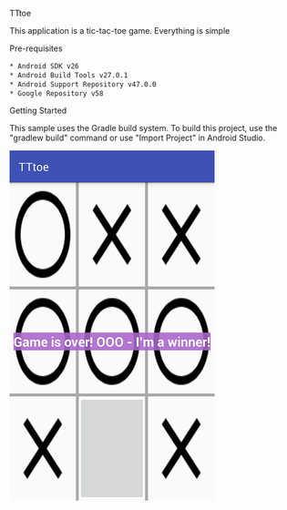 TTtoe

This application is a tic-tac-toe game. Everything is simple

Pre-requisites

	* Android SDK v26
    * Android Build Tools v27.0.1
    * Android Support Repository v47.0.0
    * Google Repository v58

Getting Started

This sample uses the Gradle build system. To build this project, use the "gradlew build" command or use "Import Project" in Android Studio.

![TTtoe](TTtoe.png)
